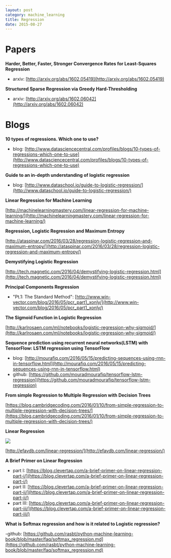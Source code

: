 ```yaml
---
layout: post
category: machine_learning
title: Regression
date: 2015-08-27
---
```


# Papers

**Harder, Better, Faster, Stronger Convergence Rates for Least-Squares Regression**

- arxiv: [http://arxiv.org/abs/1602.05419](http://arxiv.org/abs/1602.05419)

**Structured Sparse Regression via Greedy Hard-Thresholding**

- arxiv: [http://arxiv.org/abs/1602.06042](http://arxiv.org/abs/1602.06042)

# Blogs

**10 types of regressions. Which one to use?**

- blog: [http://www.datasciencecentral.com/profiles/blogs/10-types-of-regressions-which-one-to-use](http://www.datasciencecentral.com/profiles/blogs/10-types-of-regressions-which-one-to-use)

**Guide to an in-depth understanding of logistic regression**

- blog: [http://www.dataschool.io/guide-to-logistic-regression/](http://www.dataschool.io/guide-to-logistic-regression/)

**Linear Regression for Machine Learning**

[http://machinelearningmastery.com/linear-regression-for-machine-learning/](http://machinelearningmastery.com/linear-regression-for-machine-learning/)

**Regression, Logistic Regression and Maximum Entropy**

[http://ataspinar.com/2016/03/28/regression-logistic-regression-and-maximum-entropy/](http://ataspinar.com/2016/03/28/regression-logistic-regression-and-maximum-entropy/)

**Demystifying Logistic Regression**

[http://tech.magnetic.com/2016/04/demystifying-logistic-regression.html](http://tech.magnetic.com/2016/04/demystifying-logistic-regression.html)

**Principal Components Regression**

- "Pt.1: The Standard Method": [http://www.win-vector.com/blog/2016/05/pcr_part1_xonly/](http://www.win-vector.com/blog/2016/05/pcr_part1_xonly/)

**The Sigmoid Function in Logistic Regression**

[http://karlrosaen.com/ml/notebooks/logistic-regression-why-sigmoid/](http://karlrosaen.com/ml/notebooks/logistic-regression-why-sigmoid/)

**Sequence prediction using recurrent neural networks(LSTM) with TensorFlow: LSTM regression using TensorFlow**

- blog: [http://mourafiq.com/2016/05/15/predicting-sequences-using-rnn-in-tensorflow.html](http://mourafiq.com/2016/05/15/predicting-sequences-using-rnn-in-tensorflow.html)
- github: [https://github.com/mouradmourafiq/tensorflow-lstm-regression](https://github.com/mouradmourafiq/tensorflow-lstm-regression)

**From simple Regression to Multiple Regression with Decision Trees**

[https://blog.cambridgecoding.com/2016/01/10/from-simple-regression-to-multiple-regression-with-decision-trees/](https://blog.cambridgecoding.com/2016/01/10/from-simple-regression-to-multiple-regression-with-decision-trees/)

**Linear Regression**

![](http://efavdb.com/wp-content/uploads/2016/05/line-4.jpg)

[http://efavdb.com/linear-regression/](http://efavdb.com/linear-regression/)

**A Brief Primer on Linear Regression**

- part I: [https://blog.clevertap.com/a-brief-primer-on-linear-regression-part-i/](https://blog.clevertap.com/a-brief-primer-on-linear-regression-part-i/)
- part II: [https://blog.clevertap.com/a-brief-primer-on-linear-regression-part-ii/](https://blog.clevertap.com/a-brief-primer-on-linear-regression-part-ii/) 
- part III: [https://blog.clevertap.com/a-brief-primer-on-linear-regression-part-iii/](https://blog.clevertap.com/a-brief-primer-on-linear-regression-part-iii/)

**What is Softmax regression and how is it related to Logistic regression?**

-github: [https://github.com/rasbt/python-machine-learning-book/blob/master/faq/softmax_regression.md](https://github.com/rasbt/python-machine-learning-book/blob/master/faq/softmax_regression.md)